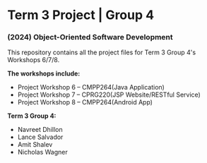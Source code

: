 # Term 3 Project | Group 4
### (2024) Object-Oriented Software Development 

This repository contains all the project files for Term 3 Group 4's Workshops 6/7/8.

__**The workshops include:**__
- Project Workshop 6 – CMPP264(Java Application)
- Project Workshop 7 – CPRG220(JSP Website/RESTful Service)
- Project Workshop 8 – CMPP264(Android App)

__**Term 3 Group 4:**__
- Navreet Dhillon
- Lance Salvador
- Amit Shalev
- Nicholas Wagner
